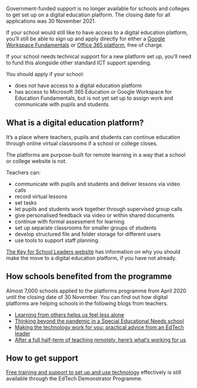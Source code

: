 Government-funded support is no longer available for schools and colleges to get set 
up on a digital education platform. The closing date for all applications was 30 November 2021.

If your school would still like to have access to a digital education platform, you&rsquo;ll still 
be able to sign up and apply directly for either a 
[Google Workspace Fundamentals](https://gsuite.google.com/signup/edu/welcome#0) 
or 
[Office 365 platform](https://www.microsoft.com/en-gb/education/products/office),
free of charge.

If your school needs technical support for a new platform set up, you&rsquo;ll need to fund
this alongside other standard ICT support spending.

You should apply if your school:

* does not have access to a digital education platform
* has access to Microsoft 365 Education or Google Workspace for Education 
  Fundamentals, but is not yet set up to assign work and communicate with 
  pupils and students.

## What is a digital education platform?

It&rsquo;s a place where teachers, pupils and students can continue education through 
online virtual classrooms if a school or college closes.

The platforms are purpose-built for remote learning in a way that a school or college
website is not.

Teachers can:

* communicate with pupils and students and deliver lessons via video calls
* record virtual lessons
* set tasks
* let pupils and students work together through supervised group calls
* give personalised feedback via video or within shared documents
* continue with formal assessment for learning
* set up separate classrooms for smaller groups of students
* develop structured file and folder storage for different users
* use tools to support staff planning.

[The Key for School Leaders website](https://schoolleaders.thekeysupport.com/curriculum-and-learning/curriculum-guidance-all-phases/deliver-remote-learning/feature-comparison-g-suite-education-and-office-365-education/?marker=full-search-q-feature%20comparison-result-1) 
has information on why you should make the 
move to a digital education platform, if you have not already.

## How schools benefited from the programme

Almost 7,000 schools applied to the platforms programme from April 2020 until the
closing date of 30 November. You can find out how digital platforms are helping
schools in the following blogs from teachers.

* [Learning from others helps us feel less alone](https://teaching.blog.gov.uk/2021/01/25/learning-from-others-helps-us-feel-less-alone/)
* [Thinking beyond the pandemic in a Special Educational Needs school](https://teaching.blog.gov.uk/2021/02/12/thinking-beyond-the-pandemic-in-a-special-educational-needs-school/)
* [Making the technology work for you: practical advice from an EdTech leader](https://teaching.blog.gov.uk/2021/02/10/making-the-technology-work-for-you-practical-advice-from-an-edtech-leader/)
* [After a full half-term of teaching remotely, here&rsquo;s what&rsquo;s working for us](https://teaching.blog.gov.uk/2021/02/12/after-a-full-half-term-of-teaching-remotely-heres-whats-working-for-us/)

## How to get support

[Free training and support to set up and use technology](/EdTech-demonstrator-programme) 
effectively is still available 
through the EdTech Demonstrator Programme.
